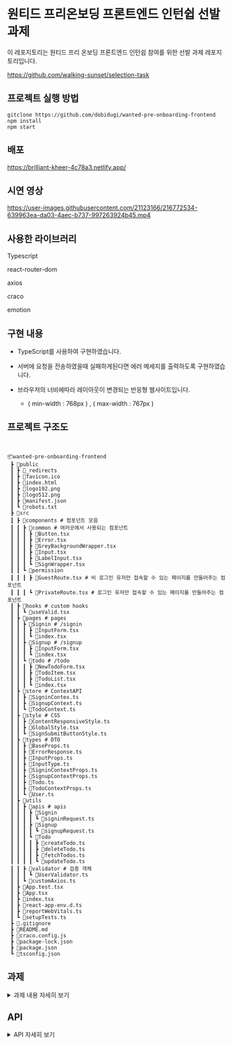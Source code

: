 # 원티드 프리온보딩 프론트엔드 인턴쉽 선발 과제

이 레포지토리는 원티드 프리 온보딩 프론트엔드 인턴쉽 참여를 위한 선발 과제 레포지토리입니다.

https://github.com/walking-sunset/selection-task

## 프로젝트 실행 방법

```
gitclone https://github.com/dobidugi/wanted-pre-onboarding-frontend
npm install 
npm start
```

## 배포 

https://brilliant-kheer-4c78a3.netlify.app/


## 시연 영상

https://user-images.githubusercontent.com/21123166/216772534-639963ea-da03-4aec-b737-997263924b45.mp4



## 사용한 라이브러리

Typescript

react-router-dom

axios

craco

emotion


## 구현 내용

- TypeScript를 사용하여 구현하였습니다.

- 서버에 요청을 전송하였을때 실패하게된다면 에러 메세지를 출력하도록 구현하였습니다.

- 브라우저의 너비에따라 레이아웃이 변경되는 반응형 웹사이트입니다.

  -  ( min-width : 768px ) , ( max-width : 767px )

## 프로젝트 구조도
```


📦wanted-pre-onboarding-frontend
 ┣ 📂public
 ┃ ┣ 📜_redirects
 ┃ ┣ 📜favicon.ico
 ┃ ┣ 📜index.html
 ┃ ┣ 📜logo192.png
 ┃ ┣ 📜logo512.png
 ┃ ┣ 📜manifest.json
 ┃ ┗ 📜robots.txt
 ┣ 📂src
 ┃ ┣ 📂components # 컴포넌트 모음 
 ┃ ┃ ┣ 📂common # 여러곳에서 사용되는 컴포넌트
 ┃ ┃ ┃ ┣ 📜Button.tsx
 ┃ ┃ ┃ ┣ 📜Error.tsx
 ┃ ┃ ┃ ┣ 📜GreyBackgroundWrapper.tsx
 ┃ ┃ ┃ ┣ 📜Input.tsx
 ┃ ┃ ┃ ┣ 📜LabelInput.tsx
 ┃ ┃ ┃ ┗ 📜SignWrapper.tsx
 ┃ ┃ ┗ 📂permission
 ┃ ┃ ┃ ┣ 📜GuestRoute.tsx # 비 로그인 유저만 접속할 수 있는 페이지를 만들어주는 컴포넌트 
 ┃ ┃ ┃ ┗ 📜PrivateRoute.tsx # 로그인 유저만 접속할 수 있는 페이지를 만들어주는 컴포넌트 
 ┃ ┣ 📂hooks # custom hooks
 ┃ ┃ ┗ 📜useValid.tsx
 ┃ ┣ 📂pages # pages 
 ┃ ┃ ┣ 📂Signin # /signin
 ┃ ┃ ┃ ┣ 📜InputForm.tsx
 ┃ ┃ ┃ ┗ 📜index.tsx
 ┃ ┃ ┣ 📂Signup # /signup
 ┃ ┃ ┃ ┣ 📜InputForm.tsx
 ┃ ┃ ┃ ┗ 📜index.tsx
 ┃ ┃ ┗ 📂todo # /todo
 ┃ ┃ ┃ ┣ 📜NewTodoForm.tsx
 ┃ ┃ ┃ ┣ 📜TodoItem.tsx
 ┃ ┃ ┃ ┣ 📜TodoList.tsx
 ┃ ┃ ┃ ┗ 📜index.tsx
 ┃ ┣ 📂store # ContextAPI
 ┃ ┃ ┣ 📜SigninContex.ts
 ┃ ┃ ┣ 📜SignupContext.ts
 ┃ ┃ ┗ 📜TodoContext.ts
 ┃ ┣ 📂style # CSS
 ┃ ┃ ┣ 📜ContentResponsiveStyle.ts
 ┃ ┃ ┣ 📜GlobalStyle.tsx
 ┃ ┃ ┗ 📜SignSubmitButtonStyle.ts
 ┃ ┣ 📂types # DTO
 ┃ ┃ ┣ 📜BaseProps.ts
 ┃ ┃ ┣ 📜ErrorResponse.ts
 ┃ ┃ ┣ 📜InputProps.ts
 ┃ ┃ ┣ 📜InputType.ts
 ┃ ┃ ┣ 📜SigninContextProps.ts
 ┃ ┃ ┣ 📜SignupContextProps.ts
 ┃ ┃ ┣ 📜Todo.ts
 ┃ ┃ ┣ 📜TodoContextProps.ts
 ┃ ┃ ┗ 📜User.ts
 ┃ ┣ 📂utils
 ┃ ┃ ┣ 📂apis # apis 
 ┃ ┃ ┃ ┣ 📂Signin
 ┃ ┃ ┃ ┃ ┗ 📜signinRequest.ts
 ┃ ┃ ┃ ┣ 📂Signup
 ┃ ┃ ┃ ┃ ┗ 📜signupRequest.ts
 ┃ ┃ ┃ ┗ 📂Todo
 ┃ ┃ ┃ ┃ ┣ 📜createTodo.ts
 ┃ ┃ ┃ ┃ ┣ 📜deleteTodo.ts
 ┃ ┃ ┃ ┃ ┣ 📜fetchTodos.ts
 ┃ ┃ ┃ ┃ ┗ 📜updateTodo.ts
 ┃ ┃ ┣ 📂validator # 검증 객체
 ┃ ┃ ┃ ┗ 📜UserValidator.ts
 ┃ ┃ ┗ 📜customAxios.ts
 ┃ ┣ 📜App.test.tsx
 ┃ ┣ 📜App.tsx
 ┃ ┣ 📜index.tsx
 ┃ ┣ 📜react-app-env.d.ts
 ┃ ┣ 📜reportWebVitals.ts
 ┃ ┗ 📜setupTests.ts
 ┣ 📜.gitignore
 ┣ 📜README.md
 ┣ 📜craco.config.js
 ┣ 📜package-lock.json
 ┣ 📜package.json
 ┗ 📜tsconfig.json
```

## 과제
<details> 
<summary>과제 내용 자세히 보기</summary>

- 과제 수행 과정에서 지원자분들의 자율성과 창의력을 발휘하는 것을 기대하고 존중합니다. 다만, 아래 과제 안내에 적힌 가이드라인들은 모두 정확히 준수해주시기를 바랍니다.
- 가이드라인에 명시된 사항 외에는 자유롭게 진행해주셔도 됩니다.

### :: 1. 로그인 / 회원가입
- `/signup` 경로에 회원가입 기능을 개발해주세요
- `/signin` 경로에 로그인 기능을 개발해주세요

  - 페이지 안에 이메일 input, 비밀번호 input, 제출 button이 포함된 형태로 구성해주세요

    - 이메일 input에 `data-testid="email-input"` 속성을 부여해주세요
    - 패스워드 input에 `data-testid="password-input"` 속성을 부여해주세요
    - 회원가입 button에 `data-testid="signup-button"` 속성을 부여해주세요
    - 로그인 button에 `data-testid="signin-button"` 속성을 부여해주세요

    ```html
    <!-- 예시 -->
    <input data-testid="email-input" />
    <input data-testid="password-input" />
    <button data-testid="signup-button">회원가입</button>
    ```

- 두 페이지의 UI는 동일해도 무방합니다.

#### 
### Assignment 1
- 회원가입과 로그인 페이지에 이메일과 비밀번호의 유효성 검사기능을 구현해주세요

  - 이메일 조건: `@` 포함
  - 비밀번호 조건: 8자 이상
  - 이메일과 비밀번호의 유효성 검사 조건은 별도의 추가 조건 부여 없이 위의 조건대로만 진행해주세요 (e.g. 비밀번호 유효성 검사에 특수문자 포함 등의 새로운 조건을 추가하는 행위를 지양해주세요)

- 입력된 이메일과 비밀번호가 유효성 검사를 통과하지 못한다면 button에 `disabled` 속성을 부여해주세요
- 보안 상 실제 사용하고 계신 이메일과 패스워드말고 테스트용 이메일, 패스워드 사용을 권장드립니다.

#### Assignment 2

- 회원가입 페이지에서 버튼을 클릭 시 회원가입을 진행하고 회원가입이 정상적으로 완료되었을 시 `/signin` 경로로 이동해주세요

#### Assignment 3

- 로그인 페이지에서 버튼을 클릭 시, 로그인을 진행하고 로그인이 정상적으로 완료되었을 시 `/todo` 경로로 이동해주세요

  - 로그인 API는 로그인이 성공했을 시 Response Body에 JWT를 포함해서 응답합니다.
  - 응답받은 JWT는 로컬 스토리지에 저장해주세요

#### Assignment 4

- 로그인 여부에 따른 리다이렉트 처리를 구현해주세요

  - 로컬 스토리지에 토큰이 있는 상태로 `/signin` 또는 `/signup` 페이지에 접속한다면 `/todo` 경로로 리다이렉트 시켜주세요
  - 로컬 스토리지에 토큰이 없는 상태로 `/todo`페이지에 접속한다면 `/signin` 경로로 리다이렉트 시켜주세요

---

### :: 2. TODO LIST

#### Assignment 5

- `/todo`경로에 접속하면 투두 리스트의 목록을 볼 수 있도록 해주세요
- 목록에서는 TODO의 내용과 완료 여부가 표시되어야 합니다.
- TODO의 완료 여부는 `<input type="checkbox" />`를 통해 표현해주세요
- TODO는 `<li>` tag를 이용해 감싸주세요

```html
<li>
  <label>
    <input type="checkbox" />
    <span>TODO 1</span>
  </label>
</li>
<li>
  <label>
    <input type="checkbox" />
    <span>TODO 2</span>
  </label>
</li>
```

#### Assignment 6

- 리스트 페이지에 새로운 TODO를 입력할 수 있는 input과 추가 button을 만들어주세요

  - TODO 입력 input에는 `data-testid="new-todo-input"` 속성을 부여해주세요
  - TODO 추가 button에는 `data-testid="new-todo-add-button"` 속성을 부여해주세요

    ```html
    <input data-testid="new-todo-input" />
    <button data-testid="new-todo-add-button">추가</button>
    ```

- 추가 button을 클릭하면 입력 input의 내용이 새로운 TODO로 추가되도록 해주세요

#### Assignment 7

- TODO의 체크박스를 통해 완료 여부를 수정할 수 있도록 해주세요.

#### Assignment 8

- TODO 우측에 수정버튼과 삭제 버튼을 만들어주세요

  - 수정 버튼에는 `data-testid="modify-button"` 속성을 부여해주세요
  - 삭제 버튼에는 `data-testid="delete-button"` 속성을 부여해주세요

    ```html
    <li>
      <label>
        <input type="checkbox" />
        <span>TODO 1</span>
      </label>
      <button data-testid="modify-button">수정</button>
      <button data-testid="delete-button">삭제</button>
    </li>
    ```

#### Assignment 9

- 투두 리스트의 삭제 기능을 구현해주세요

  - 투두 리스트의 TODO 우측의 삭제버튼을 누르면 해당 아이템이 삭제되도록 해주세요

#### Assignment 10

- 투두 리스트의 수정 기능을 구현해주세요

  - TODO 우측의 수정 버튼을 누르면 수정모드가 활성화 되도록 해주세요
  - 수정모드에서는 TODO의 내용을 변경할 수 있어야 합니다.
  - 수정모드에서는 TODO의 내용이 input창 안에 입력된 형태로 변경해주세요
    - 수정 input창에는 `data-testid="modify-input"` 속성을 부여해주세요
  - 수정모드에서는 TODO의 우측에 제출버튼과 취소버튼이 표시되게 해주세요
    - 제출버튼에는 `data-testid="submit-button"` 속성을 부여해주세요
    - 취소버튼에는 `data-testid="cancel-button"` 속성을 부여해주세요
  - 제출버튼을 누르면 수정한 내용을 제출해서 내용이 업데이트 될 수 있도록 해주세요
  - 취소버튼을 누르면 수정한 내용을 초기화 하고, 수정모드를 비활성화 해주세요

    ```html
    <input data-testid="modify-input" />
    <button data-testid="submit-button">제출</button>
    <button data-testid="cancel-button">취소</button>
    ```


</details>

## API

<details>

<summary>API 자세히 보기</summary>
- API 주소: [https://pre-onboarding-selection-task.shop/](https://pre-onboarding-selection-task.shop/)

## 스펙

## 1) Auth

---

## 1-1) SignUp

### 요청

- URL: `/auth/signup`
- Method: `POST`
- Headers:
  - Content-Type: `application/json`
- Body:
  - email: string
  - password: string

### 응답 예시

- status: 201 Created
- body: 없음

## 1-2) SignIn

### 요청

- URL: `/auth/signin`
- Method: `POST`
- Headers:
  - Content-Type: `application/json`
- Body:
  - email: string
  - password: string

### 응답 예시

- status: 200 OK
- body
  ```json
  {
    "access_token": "eyJhbGciOiJIUzI1NiIsInR5cCI6IkpXVCJ9.eyJlbWFpbCI6InRlc3RAZ21haWwuY29tIiwic3ViIjo0LCJpYXQiOjE2NTk5MDQyMTUsImV4cCI6MTY2MDUwOTAxNX0.DyUCCsIGxIl8i_sGFCa3uQcyEDb9dChjbl40h3JWJNc"
  }
  ```

## 2) Todo

## 2-1) createTodo

### 요청

- URL: `/todos`
- Method: `POST`
- Headers:
  - Authorization: `Bearer access_token`
  - Content-Type: `application/json`
- Body:
  - todo: string

### 응답 예시

- status: 201 Created
- body
  ```json
  {
    "id": 1,
    "todo": "과제하기",
    "isCompleted": false,
    "userId": 1
  }
  ```

## 2-2) getTodos

### 요청

- URL: `/todos`
- Method: `GET`
- Headers:
  - Authorization: `Bearer access_token`

### 응답 예시

- status: 200 OK
- body
  ```json
  [
    {
      "id": 1,
      "todo": "todo2",
      "isCompleted": false,
      "userId": 1
    },
    {
      "id": 2,
      "todo": "todo3",
      "isCompleted": false,
      "userId": 1
    }
  ]
  ```

## 2-3) updateTodo

### 요청

- URL: `/todos/:id`
- Method: `PUT`
- Headers:
  - Authorization: `Bearer access_token`
  - Content-Type: `application/json`
- Body:
  - todo: string
  - isCompleted: boolean

### 응답 예시

- status: 200 OK
- body
  ```json
  {
    "id": 1,
    "todo": "Hello World",
    "isCompleted": true,
    "userId": 2
  }
  ```

## 2-4) deleteTodo

### 요청

- URL: `/todos/:id`
- Method: `DELETE`
- Headers:
  - Authorization: `Bearer access_token`

### 응답 예시

- status: 204 No Content
- body: 없음

## 로컬 서버 구동

- 배포된 API에 문제가 있는 경우 활용할 수 있는 로컬 서버 구동법입니다.
- 로컬 서버는 sqlite에 의존성이 있습니다.

### 설치 및 실행

```zsh
$ npm install
$ npm start
```

- 위 순서대로 실행하면 localhost:8000 포트에 서버가 실행됩니다.
- 서버를 실행하면 db.sqlite 파일이 생성되며 해당 파일을 삭제 시 기존의 데이터는 초기화 됩니다.
- 그 외 스펙은 배포된 API와 동일합니다.

</details>